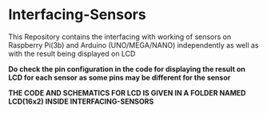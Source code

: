 # Interfacing-Sensors

This Repository contains the interfacing with working of sensors on Raspberry Pi(3b) and Arduino (UNO/MEGA/NANO) independently as well as with the result being displayed on LCD

**Do check the pin configuration in  the code for displaying the result on LCD for each sensor as some pins may be different for the sensor**

**THE CODE AND SCHEMATICS FOR LCD IS GIVEN IN A FOLDER NAMED LCD(16x2) INSIDE INTERFACING-SENSORS**


